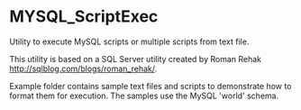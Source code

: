 # MYSQL_ScriptExec
Utility to execute MySQL scripts or multiple scripts from text file.


This utility is based on a SQL Server utility created by Roman Rehak http://sqlblog.com/blogs/roman_rehak/.


Example folder contains sample text files and scripts to demonstrate how to format them for execution.   The samples use the MySQL 'world' schema.
